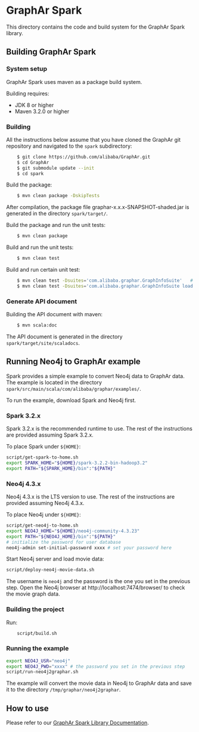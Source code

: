 # GraphAr Spark

This directory contains the code and build system for the GraphAr Spark library.

## Building GraphAr Spark

### System setup

GraphAr Spark uses maven as a package build system.

Building requires:

- JDK 8 or higher
- Maven 3.2.0 or higher

### Building

All the instructions below assume that you have cloned the GraphAr git
repository and navigated to the ``spark`` subdirectory:

```bash
    $ git clone https://github.com/alibaba/GraphAr.git
    $ cd GraphAr
    $ git submodule update --init
    $ cd spark
```

Build the package:

```bash
    $ mvn clean package -DskipTests
```

After compilation, the package file graphar-x.x.x-SNAPSHOT-shaded.jar is generated in the directory ``spark/target/``.

Build the package and run the unit tests:

```bash
    $ mvn clean package
```

Build and run the unit tests:

```bash
    $ mvn clean test
```

Build and run certain unit test:

```bash
    $ mvn clean test -Dsuites='com.alibaba.graphar.GraphInfoSuite'   # run the GraphInfo test suite
    $ mvn clean test -Dsuites='com.alibaba.graphar.GraphInfoSuite load graph info'  # run the `load graph info` test of test suite
```

### Generate API document

Building the API document with maven:

```bash
    $ mvn scala:doc
```

The API document is generated in the directory ``spark/target/site/scaladocs``.

## Running Neo4j to GraphAr example

Spark provides a simple example to convert Neo4j data to GraphAr data.
The example is located in the directory ``spark/src/main/scala/com/alibaba/graphar/examples/``.

To run the example, download Spark and Neo4j first.

### Spark 3.2.x

Spark 3.2.x is the recommended runtime to use. The rest of the instructions are provided assuming Spark 3.2.x.

To place Spark under `${HOME}`:

```bash
script/get-spark-to-home.sh
export SPARK_HOME="${HOME}/spark-3.2.2-bin-hadoop3.2"
export PATH="${SPARK_HOME}/bin":"${PATH}"
```

### Neo4j 4.3.x

Neo4j 4.3.x is the LTS version to use. The rest of the instructions are provided assuming Neo4j 4.3.x.

To place Neo4j under `${HOME}`:

```bash
script/get-neo4j-to-home.sh
export NEO4J_HOME="${HOME}/neo4j-community-4.3.23"
export PATH="${NEO4J_HOME}/bin":"${PATH}"
# initialize the password for user database
neo4j-admin set-initial-password xxxx # set your password here
```

Start Neo4j server and load movie data:

```bash
script/deploy-neo4j-movie-data.sh
```

The username is ``neo4j`` and the password is the one you set in the previous step.
Open the Neo4j browser at http://localhost:7474/browser/ to check the movie graph data.

### Building the project

Run:

```bash
    script/build.sh
```

### Running the example

```bash
export NEO4J_USR="neo4j"
export NEO4J_PWD="xxxx" # the password you set in the previous step
script/run-neo4j2graphar.sh
```

The example will convert the movie data in Neo4j to GraphAr data and save it to the directory ``/tmp/graphar/neo4j2graphar``.

## How to use

Please refer to our [GraphAr Spark Library Documentation](https://alibaba.github.io/GraphAr/user-guide/spark-lib.html).
